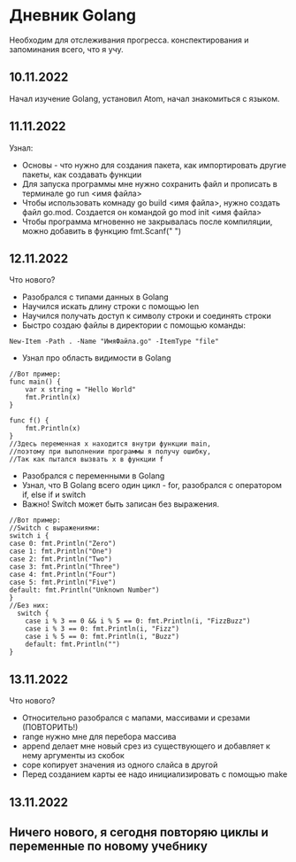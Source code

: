 # Дневник Golang
Необходим для отслеживания прогресса. конспектирования и запоминания всего, что я учу.
## 10.11.2022
Начал изучение Golang, установил Atom, начал знакомиться с языком.
## 11.11.2022
Узнал:
+ Основы - что нужно для создания пакета, как импортировать другие пакеты, как создавать функции
+ Для запуска программы мне нужно сохранить файл и прописать в терминале go run <имя файла>
+ Чтобы использовать комнаду go build <имя файла>, нужно создать файл go.mod. Создается он командой go mod init <имя файла>
+ Чтобы программа мгновенно не закрывалась после компиляции, можно добавить в функцию fmt.Scanf(" ")
## 12.11.2022
Что нового?
+ Разобрался с типами данных в Golang
+ Научился искать длину строки с помощью len
+ Научился получать доступ к символу строки и соединять строки
+ Быстро создаю файлы в директории с помощью команды:
```
New-Item -Path . -Name "ИмяФайла.go" -ItemType "file"
```
+ Узнал про область видимости в Golang
```
//Вот пример:
func main() {
    var x string = "Hello World"
    fmt.Println(x)
}

func f() {
    fmt.Println(x)
}
//Здесь переменная x находится внутри функции main,
//поэтому при выполнении программы я получу ошибку,
//Так как пытался вызвать x в функции f
```
+ Разобрался с переменными в Golang
+ Узнал, что В Golang всего один цикл - for, разобрался с оператором if, else if и switch
+ Важно! Switch может быть записан без выражения.
```
//Вот пример:
//Switch с выражениями:
switch i {
case 0: fmt.Println("Zero")
case 1: fmt.Println("One")
case 2: fmt.Println("Two")
case 3: fmt.Println("Three")
case 4: fmt.Println("Four")
case 5: fmt.Println("Five")
default: fmt.Println("Unknown Number")
}
//Без них:
  switch {
    case i % 3 == 0 && i % 5 == 0: fmt.Println(i, "FizzBuzz")
    case i % 3 == 0: fmt.Println(i, "Fizz")
    case i % 5 == 0: fmt.Println(i, "Buzz")
    default: fmt.Println("")
}
```
## 13.11.2022
Что нового?
+ Относительно разобрался с мапами, массивами и срезами (ПОВТОРИТЬ!)
+ range нужно мне для перебора массива
+ append делает мне новый срез из существующего и добавляет к нему аргументы из скобок
+ cope копирует значения из одного слайса в другой
+ Перед созданием карты ее надо инициализировать с помощью make
## 13.11.2022
Ничего нового, я сегодня повторяю циклы и переменные по новому учебнику
---
